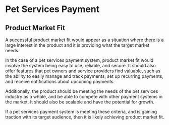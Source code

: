 # Pet Services Payment
## Product Market Fit

A successful product market fit would appear as a situation where there is a large interest in the product and it is providing what the target market needs.

In the case of a pet services payment system, product market fit would involve the system being easy to use, reliable, and secure. It should also offer features that pet owners and service providers find valuable, such as the ability to easily manage and track payments, set up recurring payments, and receive notifications about upcoming payments.

Additionally, the product should be meeting the needs of the pet services industry as a whole, and be able to compete with other payment systems in the market. It should also be scalable and have the potential for growth.

If a pet services payment system is meeting these criteria, and is gaining traction with its target audience, then it is likely achieving product market fit.
